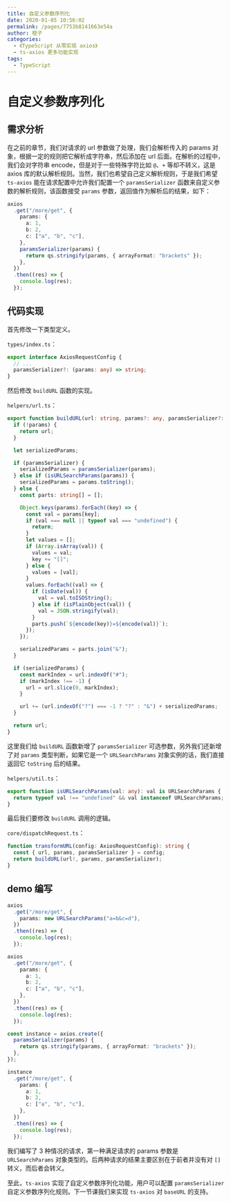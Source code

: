 ```yaml
---
title: 自定义参数序列化
date: 2020-01-05 10:56:02
permalink: /pages/7753b8141663e54a
author: 橙子
categories:
  - 《TypeScript 从零实现 axios》
  - ts-axios 更多功能实现
tags:
  - TypeScript
---
```


# 自定义参数序列化

## 需求分析

在之前的章节，我们对请求的 url 参数做了处理，我们会解析传入的 params 对象，根据一定的规则把它解析成字符串，然后添加在 url 后面。在解析的过程中，我们会对字符串 encode，但是对于一些特殊字符比如 `@`、`+` 等却不转义，这是 axios 库的默认解析规则。当然，我们也希望自己定义解析规则，于是我们希望 `ts-axios` 能在请求配置中允许我们配置一个 `paramsSerializer` 函数来自定义参数的解析规则，该函数接受 `params` 参数，返回值作为解析后的结果，如下：

```typescript
axios
  .get("/more/get", {
    params: {
      a: 1,
      b: 2,
      c: ["a", "b", "c"],
    },
    paramsSerializer(params) {
      return qs.stringify(params, { arrayFormat: "brackets" });
    },
  })
  .then((res) => {
    console.log(res);
  });
```

## 代码实现

首先修改一下类型定义。

`types/index.ts`：

```typescript
export interface AxiosRequestConfig {
  // ...
  paramsSerializer?: (params: any) => string;
}
```

然后修改 `buildURL` 函数的实现。

`helpers/url.ts`：

```typescript
export function buildURL(url: string, params?: any, paramsSerializer?: (params: any) => string): string {
  if (!params) {
    return url;
  }

  let serializedParams;

  if (paramsSerializer) {
    serializedParams = paramsSerializer(params);
  } else if (isURLSearchParams(params)) {
    serializedParams = params.toString();
  } else {
    const parts: string[] = [];

    Object.keys(params).forEach((key) => {
      const val = params[key];
      if (val === null || typeof val === "undefined") {
        return;
      }
      let values = [];
      if (Array.isArray(val)) {
        values = val;
        key += "[]";
      } else {
        values = [val];
      }
      values.forEach((val) => {
        if (isDate(val)) {
          val = val.toISOString();
        } else if (isPlainObject(val)) {
          val = JSON.stringify(val);
        }
        parts.push(`${encode(key)}=${encode(val)}`);
      });
    });

    serializedParams = parts.join("&");
  }

  if (serializedParams) {
    const markIndex = url.indexOf("#");
    if (markIndex !== -1) {
      url = url.slice(0, markIndex);
    }

    url += (url.indexOf("?") === -1 ? "?" : "&") + serializedParams;
  }

  return url;
}
```

这里我们给 `buildURL` 函数新增了 `paramsSerializer` 可选参数，另外我们还新增了对 `params` 类型判断，如果它是一个 `URLSearchParams` 对象实例的话，我们直接返回它 `toString` 后的结果。

`helpers/util.ts`：

```typescript
export function isURLSearchParams(val: any): val is URLSearchParams {
  return typeof val !== "undefined" && val instanceof URLSearchParams;
}
```

最后我们要修改 `buildURL` 调用的逻辑。

`core/dispatchRequest.ts`：

```typescript
function transformURL(config: AxiosRequestConfig): string {
  const { url, params, paramsSerializer } = config;
  return buildURL(url!, params, paramsSerializer);
}
```

## demo 编写

```typescript
axios
  .get("/more/get", {
    params: new URLSearchParams("a=b&c=d"),
  })
  .then((res) => {
    console.log(res);
  });

axios
  .get("/more/get", {
    params: {
      a: 1,
      b: 2,
      c: ["a", "b", "c"],
    },
  })
  .then((res) => {
    console.log(res);
  });

const instance = axios.create({
  paramsSerializer(params) {
    return qs.stringify(params, { arrayFormat: "brackets" });
  },
});

instance
  .get("/more/get", {
    params: {
      a: 1,
      b: 2,
      c: ["a", "b", "c"],
    },
  })
  .then((res) => {
    console.log(res);
  });
```

我们编写了 3 种情况的请求，第一种满足请求的 params 参数是 `URLSearchParams` 对象类型的。后两种请求的结果主要区别在于前者并没有对 `[]` 转义，而后者会转义。

至此，`ts-axios` 实现了自定义参数序列化功能，用户可以配置 `paramsSerializer` 自定义参数序列化规则。下一节课我们来实现 `ts-axios` 对 `baseURL` 的支持。
